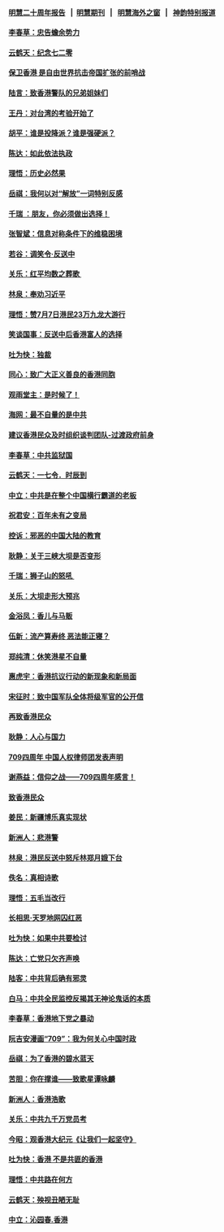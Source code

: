 #### [明慧二十周年报告](https://github.com/gfw-breaker/mh-reports/blob/master/README.md?t=07192342) &nbsp;&nbsp;|&nbsp;&nbsp;[明慧期刊](https://github.com/gfw-breaker/mh-qikan) &nbsp;&nbsp;|&nbsp;&nbsp; [明慧海外之窗](https://github.com/gfw-breaker/mh-news/blob/master/README.md?t=07192342) &nbsp;&nbsp;|&nbsp;&nbsp; [神韵特别报道](https://github.com/gfw-breaker/mh-news/blob/master/shenyun.md?t=07192342) 

#### [李春草：忠告蟾余势力](../pages/nsc993/n11396852.md?t=07192342) 

#### [云鹤天：纪念七二零](../pages/nsc993/n11396646.md?t=07192342) 

#### [保卫香港 是自由世界抗击帝国扩张的前哨战](../pages/nsc993/n11393186.md?t=07192342) 

#### [陆言：致香港警队的兄弟姐妹们](../pages/nsc993/n11392281.md?t=07192342) 

#### [王丹：对台湾的考验开始了](../pages/nsc993/n11391258.md?t=07192342) 

#### [胡平：谁是投降派？谁是强硬派？](../pages/nsc993/n11391224.md?t=07192342) 

#### [陈达：如此依法执政](../pages/nsc993/n11388999.md?t=07192342) 

#### [理悟：历史必然果](../pages/nsc993/n11388741.md?t=07192342) 

#### [岳祺：我何以对“解放”一词特别反感](../pages/nsc993/n11385696.md?t=07192342) 

#### [千瑞 ：朋友，你必须做出选择！](../pages/nsc993/n11384949.md?t=07192342) 

#### [张智斌：信息对称条件下的维稳困境](../pages/nsc993/n11384812.md?t=07192342) 

#### [若谷：调笑令‧反送中](../pages/nsc993/n11383745.md?t=07192342) 

#### [关乐：红平均数之葬歌 ](../pages/nsc993/n11383498.md?t=07192342) 

#### [林泉：奉劝习近平](../pages/nsc993/n11383487.md?t=07192342) 

#### [理悟：赞7月7日港民23万九龙大游行](../pages/nsc993/n11383473.md?t=07192342) 

#### [笑谈国事：反送中后香港富人的选择](../pages/nsc993/n11382020.md?t=07192342) 

#### [吐为快：独裁](../pages/nsc993/n11382755.md?t=07192342) 

#### [同心：致广大正义善良的香港同胞](../pages/nsc993/n11382745.md?t=07192342) 

#### [观雨堂主：是时候了！](../pages/nsc993/n11382737.md?t=07192342) 

#### [海网：最不自量的是中共](../pages/nsc993/n11380440.md?t=07192342) 

#### [建议香港民众及时组织谈判团队-过渡政府前身](../pages/nsc993/n11379909.md?t=07192342) 

#### [李春草：中共监狱国](../pages/nsc993/n11378989.md?t=07192342) 

#### [云鹤天：一七令．时辰到](../pages/nsc993/n11379260.md?t=07192342) 

#### [中立：中共是在整个中国横行霸道的老板](../pages/nsc993/n11378382.md?t=07192342) 

#### [祝君安：百年未有之变局](../pages/nsc993/n11378376.md?t=07192342) 

#### [控诉：邪恶的中国大陆的教育](../pages/nsc993/n11378344.md?t=07192342) 

#### [耿静：关于三峡大坝是否变形](../pages/nsc993/n11375879.md?t=07192342) 

#### [千瑞：狮子山的怒吼 ](../pages/nsc993/n11375644.md?t=07192342) 

#### [关乐：大坝走形大预兆](../pages/nsc993/n11375629.md?t=07192342) 

#### [金浴凤：香儿与马贩](../pages/nsc993/n11375580.md?t=07192342) 

#### [伍新：流产算寿终  恶法能正寝？](../pages/nsc993/n11375581.md?t=07192342) 

#### [郑纯清：休笑港星不自量](../pages/nsc993/n11375555.md?t=07192342) 

#### [惠虎宇：香港抗议行动的新现象和新局面](../pages/nsc993/n11375501.md?t=07192342) 

#### [宋征时：致中国军队全体将级军官的公开信](../pages/nsc993/n11373354.md?t=07192342) 

#### [再致香港民众](../pages/nsc993/n11373870.md?t=07192342) 

#### [耿静：人心与国力](../pages/nsc993/n11373759.md?t=07192342) 

#### [709四周年 中国人权律师团发表声明](../pages/nsc993/n11373565.md?t=07192342) 

#### [谢燕益：信仰之战——709四周年感言！](../pages/nsc993/n11373388.md?t=07192342) 

#### [致香港民众](../pages/nsc993/n11373286.md?t=07192342) 

#### [姜民：新疆博乐真实现状](../pages/nsc993/n11371223.md?t=07192342) 

#### [新洲人：悲港警](../pages/nsc993/n11371174.md?t=07192342) 

#### [林泉：港民反送中怒斥林郑月娥下台](../pages/nsc993/n11370676.md?t=07192342) 

#### [佚名：真相诗歌](../pages/nsc993/n11370666.md?t=07192342) 

#### [理悟：五毛当改行](../pages/nsc993/n11369314.md?t=07192342) 

#### [长相思‧天罗地网囚红恶](../pages/nsc993/n11368444.md?t=07192342) 

#### [吐为快：如果中共要检讨](../pages/nsc993/n11368441.md?t=07192342) 

#### [陈达：亡党只欠齐声唤](../pages/nsc993/n11367838.md?t=07192342) 

#### [陆客：中共背后确有邪灵](../pages/nsc993/n11365263.md?t=07192342) 

#### [白马：中共全民监控反揭其无神论鬼话的本质](../pages/nsc993/n11365236.md?t=07192342) 

#### [李春草：香港地下党之暴动](../pages/nsc993/n11365210.md?t=07192342) 

#### [阮吉安漫画“709”：我为何关心中国时政](../pages/nsc993/n11362127.md?t=07192342) 

#### [岳祺：为了香港的碧水蓝天](../pages/nsc993/n11362627.md?t=07192342) 

#### [苦胆：你在撑谁——致歌星谭咏麟](../pages/nsc993/n11361348.md?t=07192342) 

#### [新洲人：香港浩歌](../pages/nsc993/n11361334.md?t=07192342) 

#### [关乐：中共九千万党员考](../pages/nsc993/n11361304.md?t=07192342) 

#### [今昭：观香港大纪元《让我们一起坚守》](../pages/nsc993/n11361244.md?t=07192342) 

#### [吐为快：香港  不是共匪的香港](../pages/nsc993/n11360918.md?t=07192342) 

#### [理悟：中共路在何方](../pages/nsc993/n11360509.md?t=07192342) 

#### [云鹤天：殃视丑陋无耻](../pages/nsc993/n11358872.md?t=07192342) 

#### [中立：沁园春.香港](../pages/nsc993/n11358843.md?t=07192342) 

